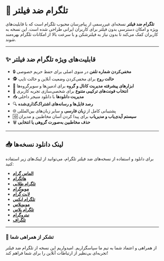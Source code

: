 
# 📲 تلگرام ضد فیلتر

**تلگرام ضد فیلتر** نسخه‌ای غیررسمی از پیام‌رسان محبوب تلگرام است که با قابلیت‌های ویژه و امکان دسترسی بدون فیلتر برای کاربران ایرانی طراحی شده است. این نسخه به کاربران کمک می‌کند تا بدون نیاز به فیلترشکن و با سرعت بالا از امکانات تلگرام بهره‌مند شوند.

---

## ✨ قابلیت‌های ویژه تلگرام ضد فیلتر
- 🔒 **مخفی‌کردن شماره تلفن** در منوی اصلی برای حفظ حریم خصوصی
- 🕵️ **حالت روح** برای مخفی‌کردن وضعیت آنلاین و حالت تایپ
- 📢 **ابزارهای پیشرفته مدیریت کانال و گروه** برای ادمین‌ها و سوپرگروه‌ها
- 🎨 **انتخاب فونت‌های ترکیبی متنوع** برای شخصی‌سازی تجربه کاربری
- 📥 **مدیریت دانلودها** با دانلود منیجر داخلی
- 🔍 **رصد فایل‌ها و رسانه‌های اشتراک‌گذاری‌شده**
- 🌐 پشتیبانی کامل از **زبان فارسی** و سایر زبان‌های بین‌المللی
- 🆔 **سیستم آیدی‌یاب و مدیر‌یاب** برای پیدا کردن آسان مخاطبین و مدیران
- 🗑️ **حذف مخاطبین به‌صورت گروهی یا انتخابی**

---

## 📥 لینک دانلود نسخه‌ها
برای دانلود و استفاده از نسخه‌های ضد فیلتر تلگرام، می‌توانید از لینک‌های زیر استفاده کنید:

- [**الماس گرام**](https://github.com/yourusername/repo-android) 
- [**هاتگرام**](https://github.com/yourusername/repo-desktop) 
- [**تلگرام طلایی**](https://github.com/yourusername/repo-web)
- [**موبوگرام**](https://github.com/yourusername/repo-web)
- [**لایت گرام**](https://github.com/yourusername/repo-web)
- [**تلگرام ایکس**](https://github.com/yourusername/repo-web)
- [**موبوپلاس**](https://github.com/yourusername/repo-web)
- [**تلگرام پلاس**](https://github.com/yourusername/repo-web)
- [**نیتروگرام**](https://github.com/yourusername/repo-web)
- [**تلگراف**](https://github.com/yourusername/repo-web) 

---

### 🙏 تشکر از همراهی شما
از همراهی و اعتماد شما به تیم ما سپاسگزاریم. امیدواریم این نسخه از تلگرام ضد فیلتر تجربه‌ای بی‌نظیر از ارتباطات آنلاین را برای شما فراهم کند!
